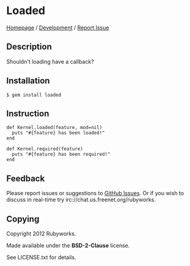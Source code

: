 # Loaded

[Homepage](http://rubygems.org/gems/loaded) /
[Development](http://github.com/rubyworks/loaded) /
[Report Issue](http://github.com/rubyworks/loaded/issues)


## Description

Shouldn't loading have a callback?


## Installation

    $ gem install loaded


## Instruction

    def Kernel.loaded(feature, mod=nil)
      puts "#{feature} has been loaded!"
    end

    def Kernel.required(feature)
      puts "#{feature} has been required!"
    end


## Feedback

Please report issues or suggestions to
[GitHub Issues](http://github.com/rubyworks/required/issues).
Or if you wish to discuss in real-time try irc://chat.us.freenet.org/rubyworks.


## Copying

Copyright 2012 Rubyworks.

Made available under the **BSD-2-Clause** license.

See LICENSE.txt for details.

